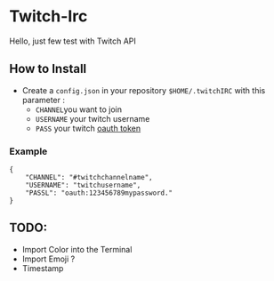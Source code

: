 # Twitch-Irc
Hello, just few test with Twitch API

## How to Install 
- Create a `config.json` in your repository `$HOME/.twitchIRC` with this parameter :
    - `CHANNEL`you want to join 
    - `USERNAME` your twitch username
    - `PASS` your twitch [oauth token](https://twitchapps.com/tmi/) 

### Example
```
{
    "CHANNEL": "#twitchchannelname",
    "USERNAME": "twitchusername",
    "PASSL": "oauth:123456789mypassword."
}
```

## TODO:
- Import Color into the Terminal
- Import Emoji ?
- Timestamp
